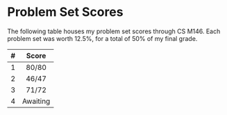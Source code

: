 # Problem Set Scores

The following table houses my problem set scores through CS M146. Each problem set was worth 12.5%, for a total of 50% of my final grade.

| **#** | **Score** |
|:-----:|:---------:|
| 1     | 80/80     |
| 2     | 46/47     |
| 3     | 71/72     |
| 4     | Awaiting  |
